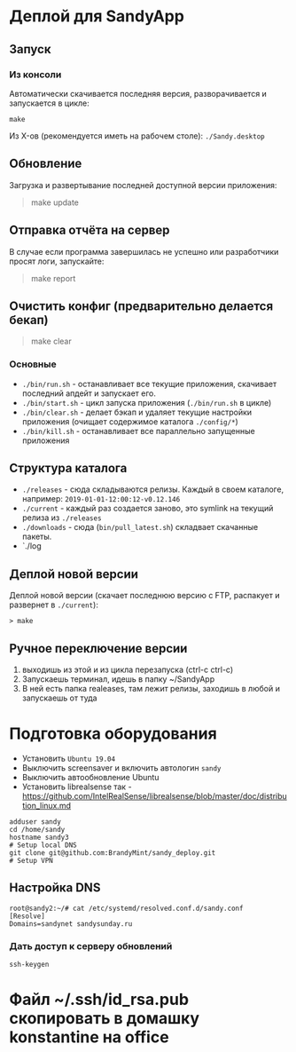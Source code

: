 # Деплой для SandyApp

## Запуск

### Из консоли

Автоматически скачивается последняя версия, разворачивается и запускается в
цикле:

`make`

Из X-ов (рекомендуется иметь на рабочем столе): `./Sandy.desktop`

## Обновление

Загрузка и развертывание последней доступной версии приложения:

> make update

## Отправка отчёта на сервер

В случае если программа завершилась не успешно или разработчики просят логи,
запускайте:

> make report

## Очистить конфиг (предварительно делается бекап)

> make clear

### Основные

* `./bin/run.sh` - останавливает все текущие приложения, скачивает последний апдейт и запускает его.
* `./bin/start.sh` - цикл запуска приложения (`./bin/run.sh` в цикле)
* `./bin/clear.sh` - делает бэкап и удаляет текущие настройки приложения (очищает содержимое каталога `./config/*`)
* `./bin/kill.sh` - останавливает все параллельно запущенные приложения

## Структура каталога

* `./releases` - сюда складываются релизы. Каждый в своем каталоге, например: `2019-01-01-12:00:12-v0.12.146`
* `./current` - каждый раз создается заново, это symlink на текущий релиза из `./releases`
* `./downloads` - сюда (`bin/pull_latest.sh`) складвает скачанные пакеты.
* `./log

## Деплой новой версии

Деплой новой версии (скачает последнюю версию с FTP, распакует и развернет в `./current`):

```
> make
```

## Ручное переключение версии

1) выходишь из этой и из цикла перезапуска (ctrl-c ctrl-c)
2) Запускаешь терминал, идешь в папку ~/SandyApp
3) В ней есть папка realeases, там лежит релизы, заходишь в любой и запускаешь от туда

# Подготовка оборудования

* Установить `Ubuntu 19.04`
* Выключить screensaver и включить автологин `sandy`
* Выключить автообновление Ubuntu
* Установить librealsense так - https://github.com/IntelRealSense/librealsense/blob/master/doc/distribution_linux.md

```
adduser sandy
cd /home/sandy
hostname sandy3
# Setup local DNS
git clone git@github.com:BrandyMint/sandy_deploy.git
# Setup VPN
```

## Настройка DNS

```
root@sandy2:~/# cat /etc/systemd/resolved.conf.d/sandy.conf
[Resolve]
Domains=sandynet sandysunday.ru
```

### Дать доступ к серверу обновлений

```
ssh-keygen
```

# Файл ~/.ssh/id_rsa.pub скопировать в домашку konstantine на office
```
